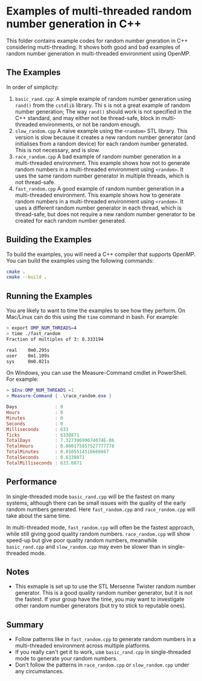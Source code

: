 # Examples of multi-threaded random number generation in C++

This folder contains example codes for random number gneration in C++ considering mutti-threading. It shows both good and bad examples of random number generation in multi-threaded environment using OpenMP.

## The Examples

In order of simplicity:

1. `basic_rand.cpp`: A simple example of random number generation using `rand()` from the `cstdlib` library. Thi s is not a great example of random number generation; The way `rand()` should work is not specified in the C++ standard, and may either not be thread-safe, block in multi-threaded environments, or not be random enough.
2. `slow_random.cpp` A naive example using the `<random>` STL library. This version is slow because it creates a new random number generator (and initialises from a random device) for each random number generated. This is not necessary, and is slow.
3. `race_random.cpp` A bad example of random number generation in a multi-threaded environment. This example shows how not to generate random numbers in a multi-threaded environment using `<random>`. It uses the same random number generator in multiple threads, which is not thread-safe.
4. `fast_random.cpp` A good example of random number generation in a multi-threaded environment. This example shows how to generate random numbers in a multi-threaded environment using `<random>`. It uses a different random number generator in each thread, which is thread-safe, but does not require a new random number generator to be created for each random number generated.

## Building the Examples

To build the examples, you will need a C++ compiler that supports OpenMP. You can build the examples using the following commands:

```bash
cmake .
cmake --build .
```

## Running the Examples

You are likely to want to time the examples to see how they perform. On Mac/Linux can do this using the `time` command in bash. For example:

```bash
> export OMP_NUM_THREADS=4
> time ./fast_random
Fraction of multiples of 3: 0.333194

real    0m0.295s
user    0m1.109s
sys     0m0.021s
```

On Windows, you can use the Measure-Command cmdlet in PowerShell. For example:

```powershell
> $Env:OMP_NUM_THREADS =1
> Measure-Command { .\race_random.exe }

Days              : 0
Hours             : 0
Minutes           : 0
Seconds           : 0
Milliseconds      : 633
Ticks             : 6330871
TotalDays         : 7.32739699074074E-06
TotalHours        : 0.000175857527777778
TotalMinutes      : 0.0105514516666667
TotalSeconds      : 0.6330871
TotalMilliseconds : 633.0871
```

## Performance

In single-threaded mode `basic_rand.cpp` will be the fastest on many systems, although there can be small issues with the quality of the early random numbers generated. Here `fast_random.cpp` and `race_random.cpp` will take about the same time.

In multi-threaded mode, `fast_random.cpp` will often be the fastest approach, while still giving good quality random numbers. `race_random.cpp` will show speed-up but give poor quality random numbers, meanwhile `basic_rand.cpp` and `slow_random.cpp` may even be slower than in single-threaded mode.

## Notes

- This exmaple is set up to use the STL Mersenne Twister random number generator. This is a good quality random number generator, but it is not the fastest. If your group have the time, you may want to investigate other random number generators (but try to stick to reputable ones).

## Summary

- Follow patterns like in `fast_random.cpp` to generate random numbers in a multi-threaded environment across multiple platforms.
- If you really can't get it to work, use `basic_rand.cpp` in single-threaded mode to generate your random numbers.
- Don't follow the patterns in `race_random.cpp` or `slow_random.cpp` under any circumstances.
